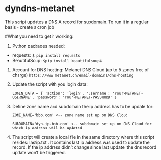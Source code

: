 # dyndns-metanet
This script updates a DNS A record for subdomain.
To run it in a regular basis - create a cron job

#What you need to get it working:

1. Python packages needed:

  * requests: `$ pip install requests`
  * BeautifulSoup: `$pip install beautifulsoup4`

1. Account for DNS hosting: Metanet DNS Cloud (up to 5 zones free of charge)
	`https://www.metanet.ch/email-domains/dns-hosting`

1. Update the script with you login data:

	`LOGIN_DATA = {
	  'action': 'login',
	  'username': 'Your-METANET-USERNAME',
	  'password': 'Your-METANET-PASSWORD'
	}`

1. Define zone name and subdomain the ip address has to be update for:
	
	`ZONE_NAME='bbb.com' <-- zone name set up on DNS Cloud`

	`SUBDOMAIN='dyn-ip.bbb.com' <-- subdomain set up on DNS Cloud for which ip address will be updated`
1. The script will create a local file in the same directory where this script resides: lastip.txt . It contains last ip address was used to update the record. If the ip address didn't change since last update, the dns record update won't be triggered.



